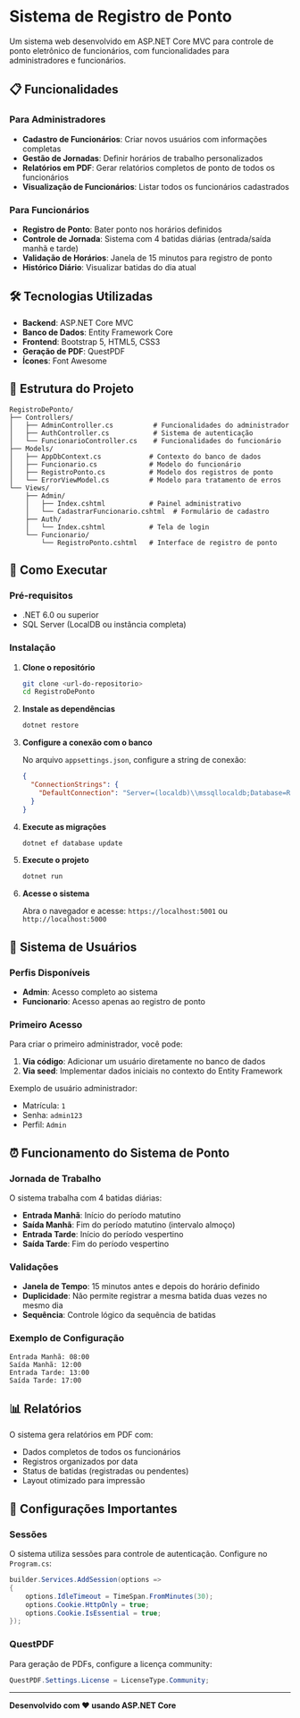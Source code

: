 # Sistema de Registro de Ponto

Um sistema web desenvolvido em ASP.NET Core MVC para controle de ponto eletrônico de funcionários, com funcionalidades para administradores e funcionários.

## 📋 Funcionalidades

### Para Administradores
- **Cadastro de Funcionários**: Criar novos usuários com informações completas
- **Gestão de Jornadas**: Definir horários de trabalho personalizados
- **Relatórios em PDF**: Gerar relatórios completos de ponto de todos os funcionários
- **Visualização de Funcionários**: Listar todos os funcionários cadastrados

### Para Funcionários
- **Registro de Ponto**: Bater ponto nos horários definidos
- **Controle de Jornada**: Sistema com 4 batidas diárias (entrada/saída manhã e tarde)
- **Validação de Horários**: Janela de 15 minutos para registro de ponto
- **Histórico Diário**: Visualizar batidas do dia atual

## 🛠️ Tecnologias Utilizadas

- **Backend**: ASP.NET Core MVC
- **Banco de Dados**: Entity Framework Core
- **Frontend**: Bootstrap 5, HTML5, CSS3
- **Geração de PDF**: QuestPDF
- **Ícones**: Font Awesome

## 📁 Estrutura do Projeto

```
RegistroDePonto/
├── Controllers/
│   ├── AdminController.cs          # Funcionalidades do administrador
│   ├── AuthController.cs           # Sistema de autenticação
│   └── FuncionarioController.cs    # Funcionalidades do funcionário
├── Models/
│   ├── AppDbContext.cs            # Contexto do banco de dados
│   ├── Funcionario.cs             # Modelo do funcionário
│   ├── RegistroPonto.cs           # Modelo dos registros de ponto
│   └── ErrorViewModel.cs          # Modelo para tratamento de erros
└── Views/
    ├── Admin/
    │   ├── Index.cshtml           # Painel administrativo
    │   └── CadastrarFuncionario.cshtml  # Formulário de cadastro
    ├── Auth/
    │   └── Index.cshtml           # Tela de login
    └── Funcionario/
        └── RegistroPonto.cshtml   # Interface de registro de ponto
```

## 🚀 Como Executar

### Pré-requisitos
- .NET 6.0 ou superior
- SQL Server (LocalDB ou instância completa)

### Instalação

1. **Clone o repositório**
   ```bash
   git clone <url-do-repositorio>
   cd RegistroDePonto
   ```

2. **Instale as dependências**
   ```bash
   dotnet restore
   ```

3. **Configure a conexão com o banco**
   
   No arquivo `appsettings.json`, configure a string de conexão:
   ```json
   {
     "ConnectionStrings": {
       "DefaultConnection": "Server=(localdb)\\mssqllocaldb;Database=RegistroPontoDB;Trusted_Connection=true;"
     }
   }
   ```

4. **Execute as migrações**
   ```bash
   dotnet ef database update
   ```

5. **Execute o projeto**
   ```bash
   dotnet run
   ```

6. **Acesse o sistema**
   
   Abra o navegador e acesse: `https://localhost:5001` ou `http://localhost:5000`

## 👤 Sistema de Usuários

### Perfis Disponíveis
- **Admin**: Acesso completo ao sistema
- **Funcionario**: Acesso apenas ao registro de ponto

### Primeiro Acesso
Para criar o primeiro administrador, você pode:

1. **Via código**: Adicionar um usuário diretamente no banco de dados
2. **Via seed**: Implementar dados iniciais no contexto do Entity Framework

Exemplo de usuário administrador:
- Matrícula: `1`
- Senha: `admin123`
- Perfil: `Admin`

## ⏰ Funcionamento do Sistema de Ponto

### Jornada de Trabalho
O sistema trabalha com 4 batidas diárias:
- **Entrada Manhã**: Início do período matutino
- **Saída Manhã**: Fim do período matutino (intervalo almoço)
- **Entrada Tarde**: Início do período vespertino
- **Saída Tarde**: Fim do período vespertino

### Validações
- **Janela de Tempo**: 15 minutos antes e depois do horário definido
- **Duplicidade**: Não permite registrar a mesma batida duas vezes no mesmo dia
- **Sequência**: Controle lógico da sequência de batidas

### Exemplo de Configuração
```
Entrada Manhã: 08:00
Saída Manhã: 12:00
Entrada Tarde: 13:00
Saída Tarde: 17:00
```

## 📊 Relatórios

O sistema gera relatórios em PDF com:
- Dados completos de todos os funcionários
- Registros organizados por data
- Status de batidas (registradas ou pendentes)
- Layout otimizado para impressão

## 🔧 Configurações Importantes

### Sessões
O sistema utiliza sessões para controle de autenticação. Configure no `Program.cs`:

```csharp
builder.Services.AddSession(options =>
{
    options.IdleTimeout = TimeSpan.FromMinutes(30);
    options.Cookie.HttpOnly = true;
    options.Cookie.IsEssential = true;
});
```

### QuestPDF
Para geração de PDFs, configure a licença community:

```csharp
QuestPDF.Settings.License = LicenseType.Community;
```
---

**Desenvolvido com ❤️ usando ASP.NET Core**
